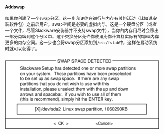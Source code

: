 #### Addswap

如果你创建了一个swap分区，这一步允许你在进行与内存有关的活动（比如说安装软件包）之前启用它。swap空间是必要的虚拟内存。这是一个硬盘分区（或者一个文件，尽管Slackware安装器并不支持swap文件），当你的内存用尽时会移出一部分内容到这个分区中。这个交换分区允许你使用比你计算机实际有的物理内存更多的内存空间。这一步也会将swap分区添加到`/etc/fstab`中，这样在启动系统时就可以获得了。

![](../../png/setup-swap.png)

